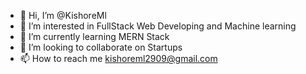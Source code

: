 - 👋 Hi, I’m @KishoreMl
- 👀 I’m interested in FullStack Web Developing and Machine learning
- 🌱 I’m currently learning MERN Stack
- 💞️ I’m looking to collaborate on Startups
- 📫 How to reach me  kishoreml2909@gmail.com

<!---
KishoreMl/KishoreMl is a ✨ special ✨ repository because its `README.md` (this file) appears on your GitHub profile.
You can click the Preview link to take a look at your changes.
--->
